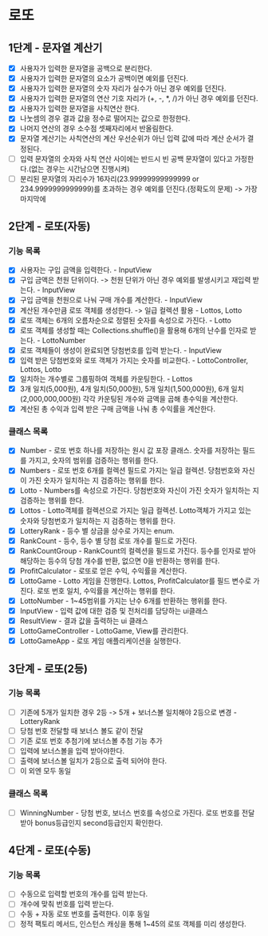 # 로또
## 1단계 - 문자열 계산기
- [x] 사용자가 입력한 문자열을 공백으로 분리한다.
- [x] 사용자가 입력한 문자열의 요소가 공백이면 예외를 던진다.
- [x] 사용자가 입력한 문자열의 숫자 자리가 실수가 아닌 경우 예외를 던진다.
- [x] 사용자가 입력한 문자열의 연산 기호 자리가 (+, -, *, /)가 아닌 경우 예외를 던진다.
- [x] 사용자가 입력한 문자열을 사칙연산 한다.
- [x] 나눗셈의 경우 결과 값을 정수로 떨어지는 값으로 한정한다.
- [x] 나머지 연산의 경우 소수점 셋째자리에서 반올림한다.
- [x] 문자열 계산기는 사칙연산의 계산 우선순위가 아닌 입력 값에 따라 계산 순서가 결정된다.
- [ ] 입력 문자열의 숫자와 사칙 연산 사이에는 반드시 빈 공백 문자열이 있다고 가정한다.(없는 경우는 시간남으면 진행시켜)
- [ ] 분리된 문자열의 자리수가 16자리(23.99999999999999 or 234.9999999999999)를 초과하는 경우 예외를 던진다.(정확도의 문제) -> 가장 마지막에

## 2단계 - 로또(자동)
### 기능 목록
- [x] 사용자는 구입 금액을 입력한다. - InputView
- [x] 구입 금액은 천원 단위이다. -> 천원 단위가 아닌 경우 예외를 발생시키고 재입력 받는다. - InputView
- [x] 구입 금액을 천원으로 나눠 구매 개수를 계산한다. - InputView
- [x] 계산된 개수만큼 로또 객체를 생성한다. -> 일급 컬렉션 활용 - Lottos, Lotto
- [x] 로또 객체는 6개의 오름차순으로 정렬된 숫자를 속성으로 가진다. - Lotto
- [x] 로또 객체를 생성할 때는 Collections.shuffle()을 활용해 6개의 난수를 인자로 받는다. - LottoNumber
- [x] 로또 객체들이 생성이 완료되면 당첨번호를 입력 받는다. - InputView
- [x] 입력 받은 당첨번호와 로또 객체가 가지는 숫자를 비교한다. - LottoController, Lottos, Lotto
- [x] 일치하는 개수별로 그룹핑하여 객체를 카운팅한다. - Lottos
- [x] 3개 일치(5,000원), 4개 일치(50,000원), 5개 일치(1,500,000원), 6개 일치(2,000,000,000원) 각각 카운팅된 개수와 금액을 곱해 총수익을 계산한다. 
- [x] 계산된 총 수익과 입력 받은 구매 금액을 나눠 총 수익률을 계산한다.

### 클래스 목록
- [x] Number - 로또 번호 하나를 저장하는 원시 값 포장 클래스. 숫자를 저장하는 필드를 가지고, 숫자의 범위를 검증하는 행위를 한다.
- [x] Numbers - 로또 번호 6개를 컬렉션 필드로 가지는 일급 컬렉션. 당첨번호와 자신이 가진 숫자가 일치하는 지 검증하는 행위를 한다.
- [x] Lotto - Numbers를 속성으로 가진다. 당첨번호와 자신이 가진 숫자가 일치하는 지 검증하는 행위를 한다.
- [x] Lottos - Lotto객체를 컬렉션으로 가지는 일급 컬렉션. Lotto객체가 가지고 있는 숫자와 당첨번호가 일치하는 지 검증하는 행위를 한다.
- [x] LotteryRank - 등수 별 상금을 상수로 가지는 enum.
- [x] RankCount - 등수, 등수 별 당첨 로또 개수를 필드로 가진다.
- [x] RankCountGroup - RankCount의 컬렉션을 필드로 가진다. 등수를 인자로 받아 해당하는 등수의 당첨 개수를 반환, 없으면 0을 반환하는 행위를 한다.
- [x] ProfitCalculator - 로또로 얻은 수익, 수익률을 계산한다.
- [x] LottoGame - Lotto 게임을 진행한다. Lottos, ProfitCalculator를 필드 변수로 가진다. 로또 번호 일치, 수익률을 계산하는 행위를 한다.
- [x] LottoNumber - 1~45범위를 가지는 난수 6개를 반환하는 행위를 한다.
- [x] InputView - 입력 값에 대한 검증 및 전처리를 담당하는 ui클래스
- [x] ResultView - 결과 값을 출력하는 ui 클래스
- [x] LottoGameController - LottoGame, View를 관리한다. 
- [x] LottoGameApp - 로또 게임 애플리케이션을 실행한다.

## 3단계 - 로또(2등)
### 기능 목록
- [ ] 기존에 5개가 일치한 경우 2등 -> 5개 + 보너스볼 일치해야 2등으로 변경 - LotteryRank
- [ ] 당첨 번호 전달할 때 보너스 볼도 같이 전달
- [ ] 기존 로또 번호 추첨기에 보너스볼 추첨 기능 추가
- [ ] 입력에 보너스볼을 입력 받아야한다.
- [ ] 출력에 보너스볼 일치가 2등으로 출력 되어야 한다.
- [ ] 이 외엔 모두 동일

### 클래스 목록
- [ ] WinningNumber - 당첨 번호, 보너스 번호를 속성으로 가진다. 로또 번호를 전달받아 bonus등급인지 second등급인지 확인한다.

## 4단계 - 로또(수동)
### 기능 목록
- [ ] 수동으로 입력할 번호의 개수를 입력 받는다.
- [ ] 개수에 맞춰 번호를 입력 받는다.
- [ ] 수동 + 자동 로또 번호를 출력한다. 이후 동일
- [ ] 정적 팩토리 메서드, 인스턴스 캐싱을 통해 1~45의 로또 객체를 미리 생성한다.